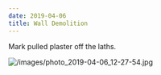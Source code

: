 ```yaml
---
date: 2019-04-06
title: Wall Demolition
---
```


Mark pulled plaster off the laths.

![/images/photo_2019-04-06_12-27-54.jpg]()
